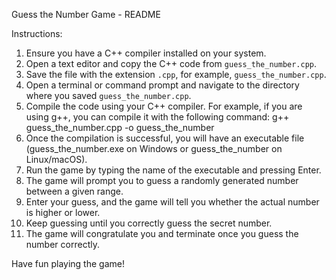 Guess the Number Game - README

Instructions:
1. Ensure you have a C++ compiler installed on your system.
2. Open a text editor and copy the C++ code from `guess_the_number.cpp`.
3. Save the file with the extension `.cpp`, for example, `guess_the_number.cpp`.
4. Open a terminal or command prompt and navigate to the directory where you saved `guess_the_number.cpp`.
5. Compile the code using your C++ compiler. For example, if you are using g++, you can compile it with the following command:
   g++ guess_the_number.cpp -o guess_the_number
6. Once the compilation is successful, you will have an executable file (guess_the_number.exe on Windows or guess_the_number on Linux/macOS).
7. Run the game by typing the name of the executable and pressing Enter.
8. The game will prompt you to guess a randomly generated number between a given range.
9. Enter your guess, and the game will tell you whether the actual number is higher or lower.
10. Keep guessing until you correctly guess the secret number.
11. The game will congratulate you and terminate once you guess the number correctly.

Have fun playing the game!
